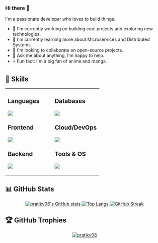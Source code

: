 ### Hi there 👋

I'm a passionate developer who loves to build things.

- 🔭 I'm currently working on building cool projects and exploring new technologies.
- 🌱 I'm currently learning more about Microservices and Distributed Systems.
- 👯 I'm looking to collaborate on open-source projects.
- 💬 Ask me about anything, I'm happy to help.
- ⚡ Fun fact: I'm a big fan of anime and manga.

## 🚀 Skills

<table width="100%">
    <tr>
    <td width="50%" valign="top">
        <h3>Languages</h3>
        <p align="left">
        <a href="https://skillicons.dev">
            <img src="https://skillicons.dev/icons?i=python" />
        </a>
        </p>
        <h3>Frontend</h3>
        <p align="left">
        <a href="https://skillicons.dev">
            <img src="https://skillicons.dev/icons?i=js,ts,react,nextjs" />
        </a>
        </p>
        <h3>Backend</h3>
        <p align="left">
            <a href="https://skillicons.dev">
            <img src="https://skillicons.dev/icons?i=fastapi,django,nodejs,express" />
            </a>
        </p>
    </td>
    <td width="50%" valign="top">
        <h3>Databases</h3>
        <p align="left">
        <a href="https://skillicons.dev">
            <img src="https://skillicons.dev/icons?i=mongodb,postgres" />
        </a>
        </p>
        <h3>Cloud/DevOps</h3>
        <p align="left">
        <a href="https://skillicons.dev">
            <img src="https://skillicons.dev/icons?i=docker,aws,gcp" />
        </a>
        </p>
        <h3>Tools & OS</h3>
        <p align="left">
          <a href="https://skillicons.dev">
            <img src="https://skillicons.dev/icons?i=git,github,vscode,linux,bash, arch" />
          </a>
        </p>
    </td>
    </tr>
</table>

## 📊 GitHub Stats

<p align="center">
<a href="https://github-readme-stats.vercel.app/api?username=pratikv06&show_icons=true&theme=radical">
    <img src="https://github-readme-stats.vercel.app/api?username=pratikv06&show_icons=true&theme=radical" alt="pratikv06's GitHub stats" />
</a>
<a href="https://github-readme-stats.vercel.app/api/top-langs/?username=pratikv06&layout=compact&theme=radical">
    <img src="https://github-readme-stats.vercel.app/api/top-langs/?username=pratikv06&layout=compact&theme=radical" alt="Top Langs" />
</a>
<a href="https://github-readme-streak-stats.herokuapp.com/?user=pratikv06&theme=radical">
    <img src="https://github-readme-streak-stats.herokuapp.com/?user=pratikv06&theme=radical" alt="GitHub Streak" />
</a>
</p>

## 🏆 GitHub Trophies
<p align="center">
<a href="https://github-profile-trophy.vercel.app/?username=pratikv06">
    <img src="https://github-profile-trophy.vercel.app/?username=pratikv06&theme=radical&row=1" alt="pratikv06" />
</a>
</p>
